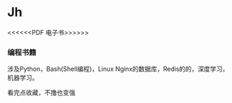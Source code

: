 # Jh #

<<<<<<PDF 电子书>>>>>>
### 编程书籍 ###


<p>涉及Python，Bash(Shell编程)，Linux 
Nginx的数据库，Redis的的，深度学习，机器学习。<p>


<p>看完点收藏，不撸也变强<p>

